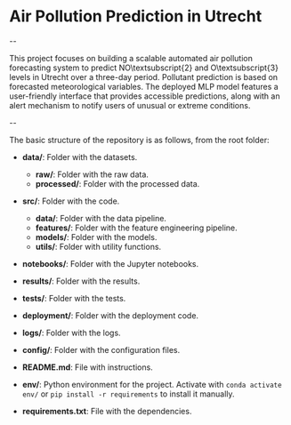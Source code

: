 # Air Pollution Prediction in Utrecht

--

This project focuses on building a scalable automated air pollution forecasting system to predict NO\textsubscript{2} and O\textsubscript{3} levels in Utrecht over a three-day period. Pollutant prediction is based on forecasted meteorological variables. The deployed MLP model features a user-friendly interface that provides accessible predictions, along with an alert mechanism to notify users of unusual or extreme conditions.

--

The basic structure of the repository is as follows, from the root folder:

- **data/**: Folder with the datasets.
    - **raw/**: Folder with the raw data.
    - **processed/**: Folder with the processed data.

- **src/**: Folder with the code.
    - **data/**: Folder with the data pipeline.
    - **features/**: Folder with the feature engineering pipeline.
    - **models/**: Folder with the models.
    - **utils/**: Folder with utility functions.

- **notebooks/**: Folder with the Jupyter notebooks.

- **results/**: Folder with the results.

- **tests/**: Folder with the tests.

- **deployment/**: Folder with the deployment code.

- **logs/**: Folder with the logs.

- **config/**: Folder with the configuration files.

- **README.md**: File with instructions.

- **env/**: Python environment for the project. Activate with ```conda activate env/``` or ```pip install -r requirements``` to install it manually.

- **requirements.txt**: File with the dependencies.
